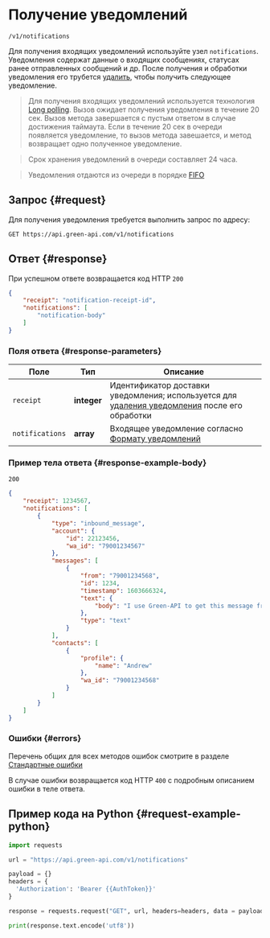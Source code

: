 # Получение уведомлений

`/v1/notifications`

Для получения входящих уведомлений используйте узел `notifications`. 
Уведомления содержат данные о входящих сообщениях, статусах ранее отправленных сообщений и др. После получения и обработки уведомления его трубется [удалить](delete.md), чтобы получить следующее уведомление.

> Для получения входящих уведомлений используется технология [Long polling](https://en.wikipedia.org/wiki/Push_technology#Long_polling). Вызов ожидает получения уведомления в течение 20 сек. Вызов метода завершается с пустым ответом в случае достижения таймаута. Если в течение 20 сек в очереди появляется уведомление, то вызов метода завешается, и метод возвращает одно полученное уведомление. 

> Срок хранения уведомлений в очереди составляет 24 часа.

> Уведомления отдаются из очереди в порядке [FIFO](https://ru.wikipedia.org/wiki/FIFO)

## Запрос {#request}

Для получения уведомления требуется выполнить запрос по адресу:
```
GET https://api.green-api.com/v1/notifications
```


## Ответ {#response}

При успешном ответе возвращается код HTTP `200`

```json
{
    "receipt": "notification-receipt-id",
    "notifications": [
        "notification-body"
    ]
}
```

### Поля ответа {#response-parameters}

Поле | Тип |  Описание
----- | ----- | -----
`receipt` | **integer** | Идентификатор доставки уведомления; используется для [удаления уведомления](delete.md) после его обработки
`notifications` | **array** | Входящее уведомление согласно [Формату уведомлений](../notifications-format/index.md)

### Пример тела ответа {#response-example-body}

```
200
```

```json
{
    "receipt": 1234567,
    "notifications": [
        {
            "type": "inbound_message",
            "account": {
                "id": 22123456,
                "wa_id": "79001234567"
            },
            "messages": [
                {
                    "from": "79001234568",
                    "id": 1234,
                    "timestamp": 1603666324,
                    "text": {
                        "body": "I use Green-API to get this message from you!"
                    },
                    "type": "text"
                }
            ],
            "contacts": [
                {
                    "profile": {
                        "name": "Andrew"
                    },
                    "wa_id": "79001234568"
                }
            ]
        }
    ]
}
```

### Ошибки {#errors}

Перечень общих для всех методов ошибок смотрите в разделе [Стандартные ошибки](../errors.md)

В случае ошибки возвращается код HTTP `400` с подробным описанием ошибки в теле ответа.

## Пример кода на Python  {#request-example-python}

```python
import requests

url = "https://api.green-api.com/v1/notifications"

payload = {}
headers = {
  'Authorization': 'Bearer {{AuthToken}}'
}

response = requests.request("GET", url, headers=headers, data = payload)

print(response.text.encode('utf8'))
```